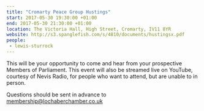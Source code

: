 ```yaml
---
title: "Cromarty Peace Group Hustings"
start: 2017-05-30 19:30:00 +01:00
end: 2017-05-30 21:30:00 +01:00
location: The Victoria Hall, High Street, Cromarty, IV11 8YR
website: http://s3.spanglefish.com/s/4810/documents/hustingsx.pdf
people:
 - lewis-sturrock
---
```


This will be your opportunity to come and hear from your prospective Members of Parliament. This event will also be streamed live on YouTube, courtesy of Nevis Radio, for people who want to attend, but are unable to in person.

Questions should be sent in advance to membership@lochaberchamber.co.uk